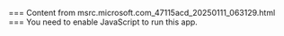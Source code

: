=== Content from msrc.microsoft.com_47115acd_20250111_063129.html ===
You need to enable JavaScript to run this app.
